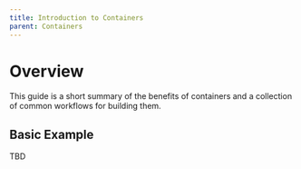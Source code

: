 ```yaml
---
title: Introduction to Containers
parent: Containers
---
```


# Overview

This guide is a short summary of the benefits of containers and a collection of common workflows for building them.

## Basic Example

TBD
